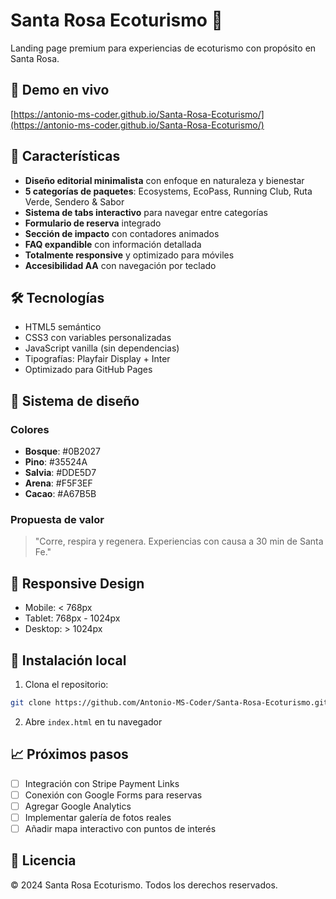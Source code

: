 # Santa Rosa Ecoturismo 🌲

Landing page premium para experiencias de ecoturismo con propósito en Santa Rosa.

## 🚀 Demo en vivo
[https://antonio-ms-coder.github.io/Santa-Rosa-Ecoturismo/](https://antonio-ms-coder.github.io/Santa-Rosa-Ecoturismo/)

## 🎯 Características

- **Diseño editorial minimalista** con enfoque en naturaleza y bienestar
- **5 categorías de paquetes**: Ecosystems, EcoPass, Running Club, Ruta Verde, Sendero & Sabor
- **Sistema de tabs interactivo** para navegar entre categorías
- **Formulario de reserva** integrado
- **Sección de impacto** con contadores animados
- **FAQ expandible** con información detallada
- **Totalmente responsive** y optimizado para móviles
- **Accesibilidad AA** con navegación por teclado

## 🛠 Tecnologías

- HTML5 semántico
- CSS3 con variables personalizadas
- JavaScript vanilla (sin dependencias)
- Tipografías: Playfair Display + Inter
- Optimizado para GitHub Pages

## 🎨 Sistema de diseño

### Colores
- **Bosque**: #0B2027
- **Pino**: #35524A
- **Salvia**: #DDE5D7
- **Arena**: #F5F3EF
- **Cacao**: #A67B5B

### Propuesta de valor
> "Corre, respira y regenera. Experiencias con causa a 30 min de Santa Fe."

## 📱 Responsive Design

- Mobile: < 768px
- Tablet: 768px - 1024px
- Desktop: > 1024px

## 🔧 Instalación local

1. Clona el repositorio:
```bash
git clone https://github.com/Antonio-MS-Coder/Santa-Rosa-Ecoturismo.git
```

2. Abre `index.html` en tu navegador

## 📈 Próximos pasos

- [ ] Integración con Stripe Payment Links
- [ ] Conexión con Google Forms para reservas
- [ ] Agregar Google Analytics
- [ ] Implementar galería de fotos reales
- [ ] Añadir mapa interactivo con puntos de interés

## 📄 Licencia

© 2024 Santa Rosa Ecoturismo. Todos los derechos reservados.